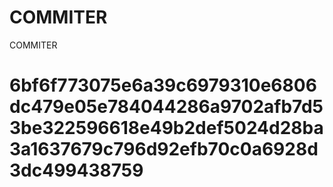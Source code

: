 # COMMITER
COMMITER






# 6bf6f773075e6a39c6979310e6806dc479e05e784044286a9702afb7d53be322596618e49b2def5024d28ba3a1637679c796d92efb70c0a6928d3dc499438759
